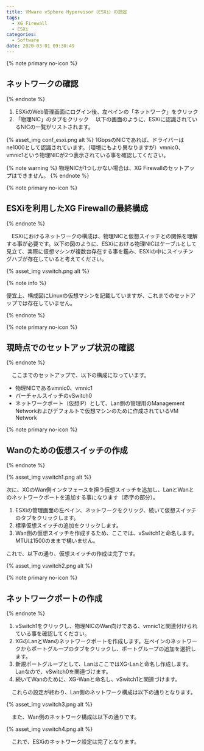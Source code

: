 ```yaml
---
title: VMware vSphere Hypervisor（ESXi）の設定
tags:
  - XG Firewall
  - ESXi
categories:
  - Software
date: 2020-03-01 09:30:49
---
```


{% note primary no-icon %}

## ネットワークの確認

{% endnote %}

 1. ESXiのWeb管理画面にログイン後、左ペインの「ネットワーク」をクリック
 2. 「物理NIC」のタブをクリック
 　以下の画面のように、ESXiに認識されているNICの一覧がリストされます。
 <!-- more -->
{% asset_img conf_esxi.png alt %}
 1GbpsのNICであれば、ドライバーはne1000として認識されています。（環境にもより異なりますが）vmnic0、vmnic1という物理NICが2つ表示されている事を確認してください。

 {% note warning %}
 物理NICが1つしかない場合は、XG Firewallのセットアップはできません。
 {% endnote %}

{% note primary no-icon %}

## ESXiを利用したXG Firewallの最終構成

{% endnote %}

　ESXiにおけるネットワークの構成は、物理NICと仮想スイッチとの関係を理解する事が必要です。以下の図のように、ESXiにおける物理NICはケーブルとして見立て、実際に仮想マシンが複数台存在する事を鑑み、ESXiの中にスイッチングハブが存在していると考えてください。

{% asset_img vswitch.png alt %}

 {% note info %}

便宜上、構成図にLinuxの仮想マシンを記載していますが、これまでのセットアップでは存在していません。

 {% endnote %}

{% note primary no-icon %}

## 現時点でのセットアップ状況の確認

{% endnote %}

　ここまでのセットアップで、以下の構成になっています。

- 物理NICであるvmnic0、vmnic1
- バーチャルスイッチのvSwitch0
- ネットワークポート（仮想IP）として、Lan側の管理用のManagement Networkおよびデフォルトで仮想マシンのために作成されているVM Network

{% note primary no-icon %}

## Wanのための仮想スイッチの作成

{% endnote %}

{% asset_img vswitch1.png alt %}

 次に、XGのWan側インタフェースを担う仮想スイッチを追加し、LanとWanとのネットワークポートを追加する事になります（赤字の部分）。

 1. ESXiの管理画面の左ペイン、ネットワークをクリック、続いて仮想スイッチのタブをクリックします。
 2. 標準仮想スイッチの追加をクリックします。
 3. Wan側の仮想スイッチを作成するため、ここでは、vSwitch1と命名します。MTUは1500のままで構いません。

これで、以下の通り、仮想スイッチの作成は完了です。

{% asset_img vswitch2.png alt %}

{% note primary no-icon %}

## ネットワークポートの作成

{% endnote %}

 1. vSwitch1をクリックし、物理NICのWan向けである、vmnic1と関連付けられている事を確認してください。
 2. XGのLanとWanのネットワークポートを作成します。左ペインのネットワークからポートグループのタブをクリックし、ポートグループの追加を選択します。
 3. 新規ポートグループとして、LanはここではXG-Lanと命名し作成します。Lanなので、vSwitch0を関連づけます。
 4. 続いてWanのために、XG-Wanと命名し、vSwitch1と関連づけます。

　これらの設定が終わり、Lan側のネットワーク構成は以下の通りとなります。

{% asset_img vswitch3.png alt %}

　また、Wan側のネットワーク構成は以下の通りです。

{% asset_img vswitch4.png alt %}

　これで、ESXiのネットワーク設定は完了となります。
